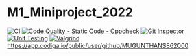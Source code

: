# M1_Miniproject_2022
[![CI](https://github.com/MUGUNTHANS862000/M1_Miniproject_2022/actions/workflows/1main.yml/badge.svg)](https://github.com/MUGUNTHANS862000/M1_Miniproject_2022/actions/workflows/1main.yml)
[![Code Quality - Static Code - Cppcheck](https://github.com/MUGUNTHANS862000/M1_Miniproject_2022/actions/workflows/cppcheck-action.yml/badge.svg)](https://github.com/MUGUNTHANS862000/M1_Miniproject_2022/actions/workflows/cppcheck-action.yml)
[![Git Inspector](https://github.com/MUGUNTHANS862000/M1_Miniproject_2022/actions/workflows/git%20inspector.yml/badge.svg)](https://github.com/MUGUNTHANS862000/M1_Miniproject_2022/actions/workflows/git%20inspector.yml)
[![Unit Testing](https://github.com/MUGUNTHANS862000/M1_Miniproject_2022/actions/workflows/unit%20test.yml/badge.svg)](https://github.com/MUGUNTHANS862000/M1_Miniproject_2022/actions/workflows/unit%20test.yml)
[![Valgrind](https://github.com/MUGUNTHANS862000/M1_Miniproject_2022/actions/workflows/valgrind.yml/badge.svg)](https://github.com/MUGUNTHANS862000/M1_Miniproject_2022/actions/workflows/valgrind.yml)
https://app.codiga.io/public/user/github/MUGUNTHANS862000
